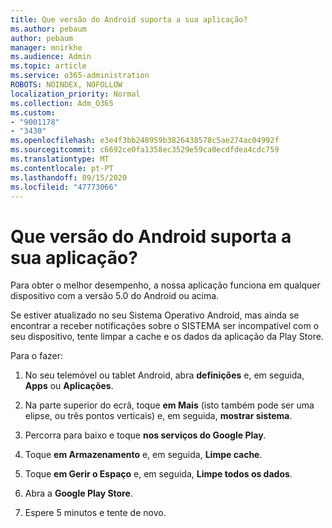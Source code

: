 ```yaml
---
title: Que versão do Android suporta a sua aplicação?
ms.author: pebaum
author: pebaum
manager: mnirkhe
ms.audience: Admin
ms.topic: article
ms.service: o365-administration
ROBOTS: NOINDEX, NOFOLLOW
localization_priority: Normal
ms.collection: Adm_O365
ms.custom:
- "9001178"
- "3430"
ms.openlocfilehash: e3e4f3bb248959b3826438578c5ae274ac04992f
ms.sourcegitcommit: c6692ce0fa1358ec3529e59ca0ecdfdea4cdc759
ms.translationtype: MT
ms.contentlocale: pt-PT
ms.lasthandoff: 09/15/2020
ms.locfileid: "47773066"
---
```

# <a name="what-version-of-android-does-your-app-support"></a>Que versão do Android suporta a sua aplicação?

Para obter o melhor desempenho, a nossa aplicação funciona em qualquer dispositivo com a versão 5.0 do Android ou acima.

Se estiver atualizado no seu Sistema Operativo Android, mas ainda se encontrar a receber notificações sobre o SISTEMA ser incompatível com o seu dispositivo, tente limpar a cache e os dados da aplicação da Play Store.

Para o fazer: 

1. No seu telemóvel ou tablet Android, abra **definições** e, em seguida, **Apps** ou **Aplicações**.

2. Na parte superior do ecrã, toque **em Mais** (isto também pode ser uma elipse, ou três pontos verticais) e, em seguida, **mostrar sistema**. 

3. Percorra para baixo e toque **nos serviços do Google Play**. 

4. Toque **em Armazenamento** e, em seguida, **Limpe cache**. 

5. Toque **em Gerir o Espaço** e, em seguida, **Limpe todos os dados**. 

6. Abra a **Google Play Store**. 

7. Espere 5 minutos e tente de novo. 